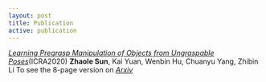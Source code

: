 ```yaml
---
layout: post
title: Publication
active: publication
---
```


[*Learning Pregrasp Manipulation of Objects from Ungraspable Poses*](https://ieeexplore.ieee.org/document/9196982)\(ICRA2020\)
**Zhaole Sun**, Kai Yuan, Wenbin Hu, Chuanyu Yang, Zhibin Li
To see the 8-page version on [*Arxiv*](https://arxiv.org/abs/2002.06344)